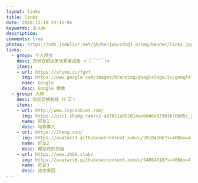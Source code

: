 ```yaml
---
layout: links
title: links
date: 2018-12-19 23:11:06
keywords: 友人帐
description: 
comments: true
photos: https://cdn.jsdelivr.net/gh/honjun/cdn@1.4/img/banner/links.jpg
links:
  - group: 个人项目
    desc: 充分说明这家伙是条咸鱼 < (￣︶￣)>
    items:
    - url: https://shino.cc/fgvf
      img: https://www.google.com/images/branding/googlelogo/2x/googlelogo_color_272x92dp.png
      name: Google
      desc: Google 镜像
  - group: 大神
    desc: 欢迎交换友链 ꉂ(ˊᗜˋ)
    items:
    - url: http://www.icycookies.com/
      img: https://pic1.zhimg.com/v2-a87651a052014ae0d46e833b3878b85c_xl.jpg
      name: 好友1
      desc: 咕家寡人
    - url: https://2heng.xin/
      img: https://avatars3.githubusercontent.com/u/20104266?s=400&v=4
      name: 好友2
      desc: 樱花庄的白猫
    - url: https://www.zh66.club/
      img: https://avatars0.githubusercontent.com/u/54064610?s=460&v=4
      name: 好友3
      desc: 皮皮家园
---
```

